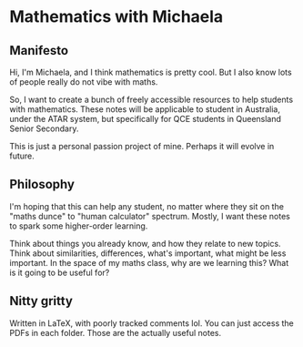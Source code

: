 # Mathematics with Michaela

## Manifesto

Hi, I'm Michaela, and I think mathematics is pretty cool. But I also know lots of people really do not vibe with maths.

So, I want to create a bunch of freely accessible resources to help students with mathematics. These notes will be applicable to student in Australia, under the ATAR system, but specifically for QCE students in Queensland Senior Secondary.

This is just a personal passion project of mine. Perhaps it will evolve in future.

## Philosophy

I'm hoping that this can help any student, no matter where they sit on the "maths dunce" to "human calculator" spectrum. Mostly, I want these notes to spark some higher-order learning.

Think about things you already know, and how they relate to new topics. Think about similarities, differences, what's important, what might be less important. In the space of my maths class, why are we learning this? What is it going to be useful for?

## Nitty gritty

Written in LaTeX, with poorly tracked comments lol. You can just access the PDFs in each folder. Those are the actually useful notes.
